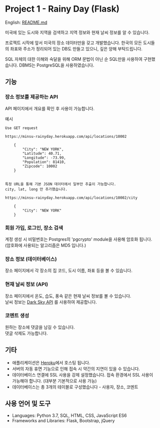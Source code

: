 # Project 1 - Rainy Day (Flask)

English: [README.md](https://github.com/syntaxkim/project1-rainyday/blob/master/README.md)

미국에 있는 도시와 지역을 검색하고 지역 정보와 현재 날씨 정보를 알 수 있습니다.

프로젝트 시작에 앞서 미국의 장소 데이터만을 갖고 개발했습니다. 한국의 모든 도시들의 좌표와 주소가 정리되어 있는 DB도 만들고 있으니, 깊은 양해 부탁드립니다.

SQL 자체의 대한 이해와 숙달을 위해 ORM 문법이 아닌 순 SQL만을 사용하여 구현했습니다. DBMS는 PostgreSQL을 사용하였습니다.


## 기능

### 장소 정보를 제공하는 API
API 페이지에서 개요를 확인 후 사용이 가능합니다.

예시
```
Use GET request

https://minsu-rainyday.herokuapp.com/api/locations/10002

    {
        "City": "NEW YORK", 
        "Latitude": 40.71, 
        "Longitude": -73.99, 
        "Population": 81410, 
        "Zipcode": 10002
    }


특정 URL을 통해 기본 JSON 데이터에서 일부만 추출이 가능합니다.
city, lat, long 만 추가했습니다.

https://minsu-rainyday.herokuapp.com/api/locations/10002/city

    {
        "City": "NEW YORK"
    }

```

### 회원 가입, 로그인, 장소 검색
계정 생성 시 비밀번호는 Postgres의 'pgcrypto' module을 사용해 암호화 됩니다.\
(암호화에 사용되는 알고리즘은 MD5 입니다.)

### 장소 정보 (데이터베이스)
장소 페이지에서 각 장소의 집 코드, 도시 이름, 좌표 등을 볼 수 있습니다.

### 현재 날씨 정보 (API)
장소 페이지에서 온도, 습도, 풍속 같은 현재 날씨 정보를 볼 수 있습니다.\
날씨 정보는 [Dark Sky API](https://darksky.net/dev) 를 사용하여 제공합니다.

### 코멘트 생성
원하는 장소에 댓글을 남길 수 있습니다.\
댓글 삭제도 가능합니다.

## 기타
* 애플리케이션은 [Heroku](https://www.heroku.com)에서 호스팅 됩니다.
* 서버의 자동 휴면 기능으로 인해 접속 시 약간의 지연이 있을 수 있습니다.
* 데이터베이스 연결에 SSL 사용을 강제 설정했습니다. 접속 환경에서 SSL 사용이 가능해야 합니다. (대부분 기본적으로 사용 가능)
* 데이터베이스는 총 3개의 테이블로 구성했습니다 - 사용자, 장소, 코멘트

## 사용 언어 및 도구
* Languages: Python 3.7, SQL, HTML, CSS, JavaScript ES6
* Frameworks and Libraries: Flask, Bootstrap, jQuery
